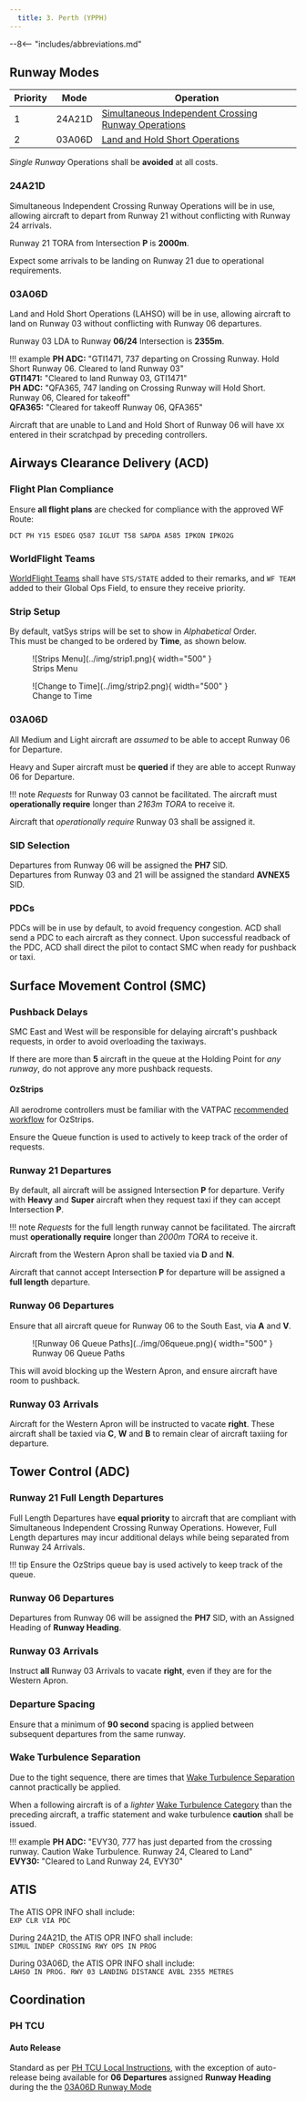 ```yaml
---
  title: 3. Perth (YPPH)
---
```


--8<-- "includes/abbreviations.md"

## Runway Modes

| Priority | Mode | Operation |
| ---------- | --- | --- |
|  1 | 24A21D | [Simultaneous Independent Crossing Runway Operations](#24a21d) |
|  2  | 03A06D | [Land and Hold Short Operations](#03a06d) |

*Single Runway* Operations shall be **avoided** at all costs.

### 24A21D
Simultaneous Independent Crossing Runway Operations will be in use, allowing aircraft to depart from Runway 21 without conflicting with Runway 24 arrivals.

Runway 21 TORA from Intersection **P** is **2000m**.  

Expect some arrivals to be landing on Runway 21 due to operational requirements.

### 03A06D
Land and Hold Short Operations (LAHSO) will be in use, allowing aircraft to land on Runway 03 without conflicting with Runway 06 departures.

Runway 03 LDA to Runway **06/24** Intersection is **2355m**.

!!! example
    **PH ADC:** "GTI1471, 737 departing on Crossing Runway. Hold Short Runway 06. Cleared to land Runway 03"  
    **GTI1471:** "Cleared to land Runway 03, GTI1471"  
    **PH ADC:** "QFA365, 747 landing on Crossing Runway will Hold Short. Runway 06, Cleared for takeoff"  
    **QFA365:** "Cleared for takeoff Runway 06, QFA365"  

Aircraft that are unable to Land and Hold Short of Runway 06 will have `XX` entered in their scratchpad by preceding controllers.

## Airways Clearance Delivery (ACD)
### Flight Plan Compliance
Ensure **all flight plans** are checked for compliance with the approved WF Route:

`DCT PH Y15 ESDEG Q587 IGLUT T58 SAPDA A585 IPKON IPKO2G`

### WorldFlight Teams
[WorldFlight Teams](../../#official-team-callsigns) shall have `STS/STATE` added to their remarks, and `WF TEAM` added to their Global Ops Field, to ensure they receive priority.

### Strip Setup
By default, vatSys strips will be set to show in *Alphabetical* Order.  
This must be changed to be ordered by **Time**, as shown below.

<figure markdown>
![Strips Menu](../img/strip1.png){ width="500" }
    <figcaption>Strips Menu</figcaption>
</figure>

<figure markdown>
![Change to Time](../img/strip2.png){ width="500" }
    <figcaption>Change to Time</figcaption>
</figure>

### 03A06D
All Medium and Light aircraft are *assumed* to be able to accept Runway 06 for Departure.

Heavy and Super aircraft must be **queried** if they are able to accept Runway 06 for Departure.

!!! note
    *Requests* for Runway 03 cannot be facilitated. The aircraft must **operationally require** longer than *2163m TORA* to receive it.

Aircraft that *operationally require* Runway 03 shall be assigned it.

### SID Selection
Departures from Runway 06 will be assigned the **PH7** SID.  
Departures from Runway 03 and 21 will be assigned the standard **AVNEX5** SID.

### PDCs
PDCs will be in use by default, to avoid frequency congestion. ACD shall send a PDC to each aircraft as they connect. Upon successful readback of the PDC, ACD shall direct the pilot to contact SMC when ready for pushback or taxi.

## Surface Movement Control (SMC)
### Pushback Delays
SMC East and West will be responsible for delaying aircraft's pushback requests, in order to avoid overloading the taxiways.

If there are more than **5** aircraft in the queue at the Holding Point for *any runway*, do not approve any more pushback requests.

#### OzStrips
All aerodrome controllers must be familiar with the VATPAC [recommended workflow](../../client/towerstrips.md#recommended-workflow) for OzStrips.

Ensure the Queue function is used to actively to keep track of the order of requests.

### Runway 21 Departures
By default, all aircraft will be assigned Intersection **P** for departure. Verify with **Heavy** and **Super** aircraft when they request taxi if they can accept Intersection **P**.

!!! note
    *Requests* for the full length runway cannot be facilitated. The aircraft must **operationally require** longer than *2000m TORA* to receive it.

Aircraft from the Western Apron shall be taxied via **D** and **N**.

Aircraft that cannot accept Intersection **P** for departure will be assigned a **full length** departure.

### Runway 06 Departures
Ensure that all aircraft queue for Runway 06 to the South East, via **A** and **V**.

<figure markdown>
![Runway 06 Queue Paths](../img/06queue.png){ width="500" }
  <figcaption>Runway 06 Queue Paths</figcaption>
</figure>

This will avoid blocking up the Western Apron, and ensure aircraft have room to pushback.

### Runway 03 Arrivals
Aircraft for the Western Apron will be instructed to vacate **right**. These aircraft shall be taxied via **C**, **W** and **B** to remain clear of aircraft taxiing for departure.

## Tower Control (ADC)
### Runway 21 Full Length Departures
Full Length Departures have **equal priority** to aircraft that are compliant with Simultaneous Independent Crossing Runway Operations. However, Full Length departures may incur additional delays while being separated from Runway 24 Arrivals.

!!! tip
    Ensure the OzStrips queue bay is used actively to keep track of the queue.

### Runway 06 Departures
Departures from Runway 06 will be assigned the **PH7** SID, with an Assigned Heading of **Runway Heading**.

### Runway 03 Arrivals
Instruct **all** Runway 03 Arrivals to vacate **right**, even if they are for the Western Apron.

### Departure Spacing
Ensure that a minimum of **90 second** spacing is applied between subsequent departures from the same runway.

### Wake Turbulence Separation
Due to the tight sequence, there are times that [Wake Turbulence Separation](../../../separation-standards/waketurb/#runways) cannot practically be applied.

When a following aircraft is of a *lighter* [Wake Turbulence Category](../../../separation-standards/waketurb/#categories) than the preceding aircraft, a traffic statement and wake turbulence **caution** shall be issued.

!!! example
    **PH ADC:** "EVY30, 777 has just departed from the crossing runway. Caution Wake Turbulence. Runway 24, Cleared to Land"  
    **EVY30:** "Cleared to Land Runway 24, EVY30"

## ATIS
The ATIS OPR INFO shall include:  
`EXP CLR VIA PDC`

During 24A21D, the ATIS OPR INFO shall include:  
`SIMUL INDEP CROSSING RWY OPS IN PROG`

During 03A06D, the ATIS OPR INFO shall include:  
`LAHSO IN PROG. RWY 03 LANDING DISTANCE AVBL 2355 METRES`

## Coordination
### PH TCU
#### Auto Release
Standard as per [PH TCU Local Instructions](../../../terminal/perth/#ph-adc), with the exception of auto-release being available for **06 Departures** assigned **Runway Heading** during the the [03A06D Runway Mode](#03a06d)